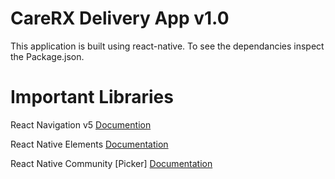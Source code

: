 # CareRX Delivery App v1.0
This application is built using react-native. To see the dependancies inspect the Package.json.


# Important Libraries
React Navigation v5
[Documention](https://reactnavigation.org/)

React Native Elements
[Documentation](https://react-native-elements.github.io/react-native-elements/)

React Native Community [Picker]
[Documentation](https://github.com/react-native-community/react-native-picker)

